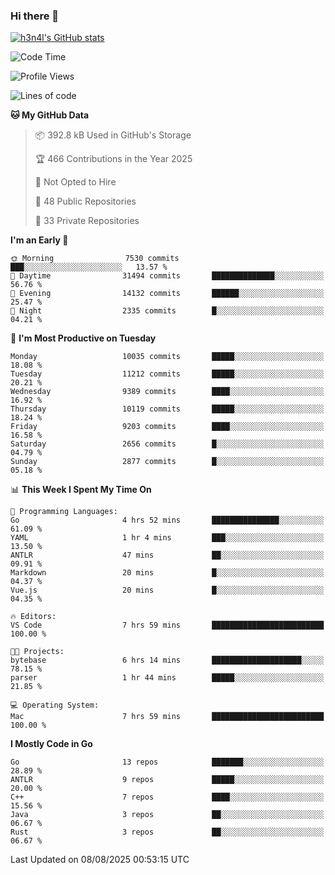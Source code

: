 ### Hi there 👋

[![h3n4l's GitHub stats](https://github-readme-stats.vercel.app/api?username=h3n4l&count_private=true&show_icons=true&theme=radical)](https://github.com/h3n4l/github-readme-stats)

<!--START_SECTION:waka-->
![Code Time](http://img.shields.io/badge/Code%20Time-2%2C256%20hrs%207%20mins-blue)

![Profile Views](http://img.shields.io/badge/Profile%20Views-0-blue)

![Lines of code](https://img.shields.io/badge/From%20Hello%20World%20I%27ve%20Written-20.7%20million%20lines%20of%20code-blue)

**🐱 My GitHub Data** 

> 📦 392.8 kB Used in GitHub's Storage 
 > 
> 🏆 466 Contributions in the Year 2025
 > 
> 🚫 Not Opted to Hire
 > 
> 📜 48 Public Repositories 
 > 
> 🔑 33 Private Repositories 
 > 
**I'm an Early 🐤** 

```text
🌞 Morning                7530 commits        ███░░░░░░░░░░░░░░░░░░░░░░   13.57 % 
🌆 Daytime                31494 commits       ██████████████░░░░░░░░░░░   56.76 % 
🌃 Evening                14132 commits       ██████░░░░░░░░░░░░░░░░░░░   25.47 % 
🌙 Night                  2335 commits        █░░░░░░░░░░░░░░░░░░░░░░░░   04.21 % 
```
📅 **I'm Most Productive on Tuesday** 

```text
Monday                   10035 commits       █████░░░░░░░░░░░░░░░░░░░░   18.08 % 
Tuesday                  11212 commits       █████░░░░░░░░░░░░░░░░░░░░   20.21 % 
Wednesday                9389 commits        ████░░░░░░░░░░░░░░░░░░░░░   16.92 % 
Thursday                 10119 commits       █████░░░░░░░░░░░░░░░░░░░░   18.24 % 
Friday                   9203 commits        ████░░░░░░░░░░░░░░░░░░░░░   16.58 % 
Saturday                 2656 commits        █░░░░░░░░░░░░░░░░░░░░░░░░   04.79 % 
Sunday                   2877 commits        █░░░░░░░░░░░░░░░░░░░░░░░░   05.18 % 
```


📊 **This Week I Spent My Time On** 

```text
💬 Programming Languages: 
Go                       4 hrs 52 mins       ███████████████░░░░░░░░░░   61.09 % 
YAML                     1 hr 4 mins         ███░░░░░░░░░░░░░░░░░░░░░░   13.50 % 
ANTLR                    47 mins             ██░░░░░░░░░░░░░░░░░░░░░░░   09.91 % 
Markdown                 20 mins             █░░░░░░░░░░░░░░░░░░░░░░░░   04.37 % 
Vue.js                   20 mins             █░░░░░░░░░░░░░░░░░░░░░░░░   04.35 % 

🔥 Editors: 
VS Code                  7 hrs 59 mins       █████████████████████████   100.00 % 

🐱‍💻 Projects: 
bytebase                 6 hrs 14 mins       ████████████████████░░░░░   78.15 % 
parser                   1 hr 44 mins        █████░░░░░░░░░░░░░░░░░░░░   21.85 % 

💻 Operating System: 
Mac                      7 hrs 59 mins       █████████████████████████   100.00 % 
```

**I Mostly Code in Go** 

```text
Go                       13 repos            ███████░░░░░░░░░░░░░░░░░░   28.89 % 
ANTLR                    9 repos             █████░░░░░░░░░░░░░░░░░░░░   20.00 % 
C++                      7 repos             ████░░░░░░░░░░░░░░░░░░░░░   15.56 % 
Java                     3 repos             ██░░░░░░░░░░░░░░░░░░░░░░░   06.67 % 
Rust                     3 repos             ██░░░░░░░░░░░░░░░░░░░░░░░   06.67 % 
```




 Last Updated on 08/08/2025 00:53:15 UTC
<!--END_SECTION:waka-->

